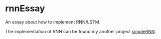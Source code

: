 # rnnEssay
An essay about how to implement RNN/LSTM.

The implementation of RNN can be found my another project [simpleRNN](https://github.com/beekbin/simpleRNN).

